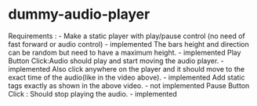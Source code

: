 # dummy-audio-player
Requirements : - 
Make a static player with play/pause control (no need of fast forward or audio control) - implemented
The bars height and direction can be random but need to have a maximum height.  - implemented
Play Button Click:Audio should play and start moving the audio player.  - implemented
Also click anywhere on the player and it should move to the exact time of the audio(like in the video above).  - implemented
Add static tags exactly as shown in the above video. - not implemented
Pause Button Click : Should stop playing the audio.  - implemented
